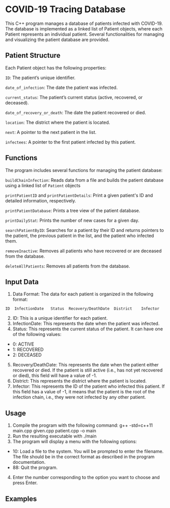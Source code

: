 # COVID-19 Tracing Database
This C++ program manages a database of patients infected with COVID-19. The database is implemented as a linked list of Patient objects, where each Patient represents an individual patient. Several functionalities for managing and visualizing the patient database are provided.


## Patient Structure
Each Patient object has the following properties:

`ID`: The patient’s unique identifier.

`date_of_infection`: The date the patient was infected.

`current_status`: The patient’s current status (active, recovered, or deceased).

`date_of_recovery_or_death`: The date the patient recovered or died.

`location`: The district where the patient is located.

`next`: A pointer to the next patient in the list.

`infectees`: A pointer to the first patient infected by this patient.


## Functions
The program includes several functions for managing the patient database:

`buildChainInfection`: Reads data from a file and builds the patient database using a linked list of `Patient` objects

`printPatientID` and `printPatientDetails`: Print a given patient's ID and detailed information, respectively.

`printPatientDatabase`: Prints a tree view of the patient database.

`printDailyStat`: Prints the number of new cases for a given day.

`searchPatientByID`: Searches for a patient by their ID and returns pointers to the patient, the previous patient in the list, and the patient who infected them.

`removeInactive`: Removes all patients who have recovered or are deceased from the database.

`deleteAllPatients`: Removes all patients from the database.


## Input Data
1. Data Format: The data for each patient is organized in the following format:
```
ID	InfectionDate	Status	Recovery/DeathDate	District	Infector
```
2. ID: This is a unique identifier for each patient.
3. InfectionDate: This represents the date when the patient was infected.
4. Status: This represents the current status of the patient. It can have one of the following values:
- 0: ACTIVE
- 1: RECOVERED
- 2: DECEASED
5. Recovery/DeathDate: This represents the date when the patient either recovered or died. If the patient is still active (i.e., has not yet recovered or died), this field will have a value of -1.
6. District: This represents the district where the patient is located.
7. Infector: This represents the ID of the patient who infected this patient. If this field has a value of -1, it means that the patient is the root of the infection chain, i.e., they were not infected by any other patient.

## Usage
1. Compile the program with the following command: g++ -std=c++11 main.cpp given.cpp patient.cpp -o main
2. Run the resulting executable with ./main
3. The program will display a menu with the following options:
- 10: Load a file to the system. You will be prompted to enter the filename. The file should be in the correct format as described in the program documentation.
- 88: Quit the program.
4. Enter the number corresponding to the option you want to choose and press Enter.


## Examples

